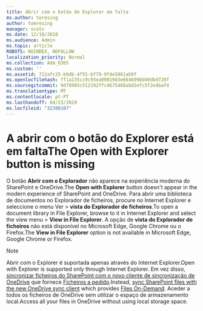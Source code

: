 ```yaml
---
title: Abrir com o botão de Explorer em falta
ms.author: toresing
author: tomresing
manager: scotv
ms.date: 12/18/2018
ms.audience: Admin
ms.topic: article
ROBOTS: NOINDEX, NOFOLLOW
localization_priority: Normal
ms.collection: Adm_O365
ms.custom: ''
ms.assetid: 712afc25-b9db-4f55-bf79-9f4e5861ab9f
ms.openlocfilehash: ff1a135cc9c93ea00019d3e6646998d46dbd720f
ms.sourcegitcommit: 9d78905c512192ffc4675468abd2efc5f2e4baf4
ms.translationtype: MT
ms.contentlocale: pt-PT
ms.lasthandoff: 04/23/2019
ms.locfileid: "32388107"
---
```

# <a name="the-open-with-explorer-button-is-missing"></a><span data-ttu-id="0ae25-102">A abrir com o botão do Explorer está em falta</span><span class="sxs-lookup"><span data-stu-id="0ae25-102">The Open with Explorer button is missing</span></span>

<span data-ttu-id="0ae25-103">O botão **Abrir com o Explorador** não aparece na experiência moderna do SharePoint e OneDrive.</span><span class="sxs-lookup"><span data-stu-id="0ae25-103">The **Open with Explorer** button doesn't appear in the modern experience of SharePoint and OneDrive.</span></span> <span data-ttu-id="0ae25-104">Para abrir uma biblioteca de documentos no Explorador de ficheiros, procure no Internet Explorer e seleccione o menu Ver \> **vista do Explorador de ficheiros**.</span><span class="sxs-lookup"><span data-stu-id="0ae25-104">To open a document library in File Explorer, browse to it in Internet Explorer and select the view menu \> **View in File Explorer**.</span></span> <span data-ttu-id="0ae25-105">A opção de **vista do Explorador de ficheiros** não está disponível no Microsoft Edge, Google Chrome ou o Firefox.</span><span class="sxs-lookup"><span data-stu-id="0ae25-105">The **View in File Explorer** option is not available in Microsoft Edge, Google Chrome or Firefox.</span></span> 
  
> [!NOTE]
> <span data-ttu-id="0ae25-106">Abrir com o Explorer é suportada apenas através do Internet Explorer.</span><span class="sxs-lookup"><span data-stu-id="0ae25-106">Open with Explorer is supported only through Internet Explorer.</span></span> <span data-ttu-id="0ae25-107">Em vez disso, [sincronizar ficheiros do SharePoint com o novo cliente de sincronização de OneDrive](https://support.office.com/article/6de9ede8-5b6e-4503-80b2-6190f3354a88.aspx) que fornece [Ficheiros a pedido](https://support.office.com/article/0e6860d3-d9f3-4971-b321-7092438fb38e.aspx).</span><span class="sxs-lookup"><span data-stu-id="0ae25-107">Instead, [sync SharePoint files with the new OneDrive sync client](https://support.office.com/article/6de9ede8-5b6e-4503-80b2-6190f3354a88.aspx) which provides [Files On-Demand](https://support.office.com/article/0e6860d3-d9f3-4971-b321-7092438fb38e.aspx).</span></span> <span data-ttu-id="0ae25-108">Aceder a todos os ficheiros de OneDrive sem utilizar o espaço de armazenamento local.</span><span class="sxs-lookup"><span data-stu-id="0ae25-108">Access all your files in OneDrive without using local storage space.</span></span> 
  

